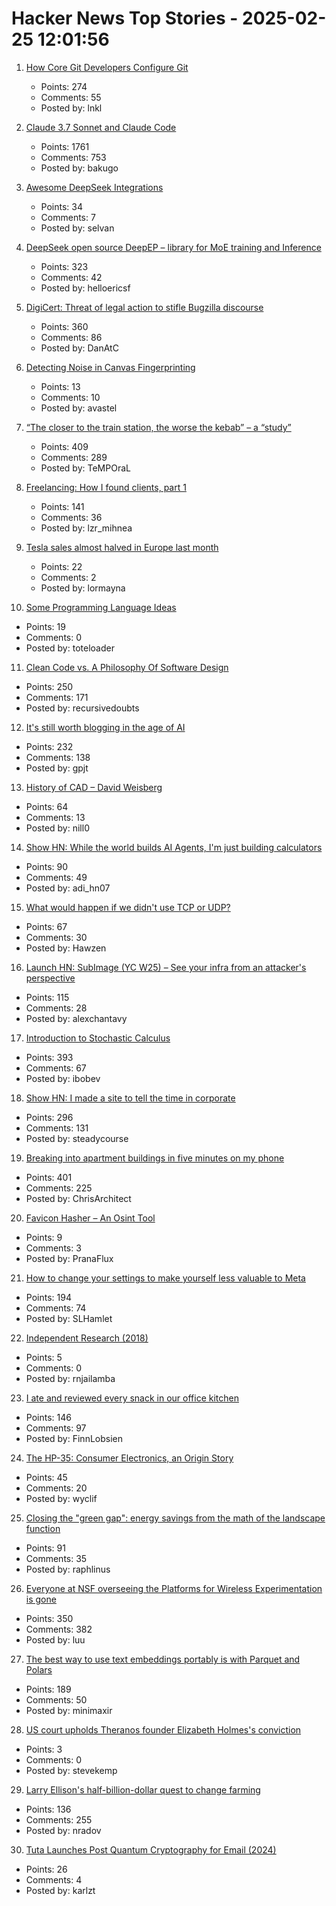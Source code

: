 # Hacker News Top Stories - 2025-02-25 12:01:56

1. [How Core Git Developers Configure Git](https://blog.gitbutler.com/how-git-core-devs-configure-git/)
   - Points: 274
   - Comments: 55
   - Posted by: lnkl

2. [Claude 3.7 Sonnet and Claude Code](https://www.anthropic.com/news/claude-3-7-sonnet)
   - Points: 1761
   - Comments: 753
   - Posted by: bakugo

3. [Awesome DeepSeek Integrations](https://github.com/deepseek-ai/awesome-deepseek-integration)
   - Points: 34
   - Comments: 7
   - Posted by: selvan

4. [DeepSeek open source DeepEP – library for MoE training and Inference](https://github.com/deepseek-ai/DeepEP)
   - Points: 323
   - Comments: 42
   - Posted by: helloericsf

5. [DigiCert: Threat of legal action to stifle Bugzilla discourse](https://bugzilla.mozilla.org/show_bug.cgi?id=1950144)
   - Points: 360
   - Comments: 86
   - Posted by: DanAtC

6. [Detecting Noise in Canvas Fingerprinting](https://blog.castle.io/detecting-noise-in-canvas-fingerprinting/)
   - Points: 13
   - Comments: 10
   - Posted by: avastel

7. [“The closer to the train station, the worse the kebab” – a “study”](https://www.jmspae.se/write-ups/kebabs-train-stations/)
   - Points: 409
   - Comments: 289
   - Posted by: TeMPOraL

8. [Freelancing: How I found clients, part 1](https://crocspace.substack.com/p/freelancing-how-i-got-clients-part)
   - Points: 141
   - Comments: 36
   - Posted by: lzr_mihnea

9. [Tesla sales almost halved in Europe last month](https://www.businessinsider.com/tesla-sales-europe-tumbled-elon-musk-china-evs-2025-2)
   - Points: 22
   - Comments: 2
   - Posted by: lormayna

10. [Some Programming Language Ideas](https://davidbos.me/posts/some_programming_language_ideas/)
   - Points: 19
   - Comments: 0
   - Posted by: toteloader

11. [Clean Code vs. A Philosophy Of Software Design](https://github.com/johnousterhout/aposd-vs-clean-code/blob/main/README.md)
   - Points: 250
   - Comments: 171
   - Posted by: recursivedoubts

12. [It's still worth blogging in the age of AI](https://www.gilesthomas.com/2025/02/blogging-in-the-age-of-ai)
   - Points: 232
   - Comments: 138
   - Posted by: gpjt

13. [History of CAD – David Weisberg](https://www.shapr3d.com/blog/history-of-cad)
   - Points: 64
   - Comments: 13
   - Posted by: nill0

14. [Show HN: While the world builds AI Agents, I'm just building calculators](https://www.calcverse.live)
   - Points: 90
   - Comments: 49
   - Posted by: adi_hn07

15. [What would happen if we didn't use TCP or UDP?](https://github.com/Hawzen/hdp)
   - Points: 67
   - Comments: 30
   - Posted by: Hawzen

16. [Launch HN: SubImage (YC W25) – See your infra from an attacker's perspective](undefined)
   - Points: 115
   - Comments: 28
   - Posted by: alexchantavy

17. [Introduction to Stochastic Calculus](https://jiha-kim.github.io/posts/introduction-to-stochastic-calculus/)
   - Points: 393
   - Comments: 67
   - Posted by: ibobev

18. [Show HN: I made a site to tell the time in corporate](https://corporate.watch)
   - Points: 296
   - Comments: 131
   - Posted by: steadycourse

19. [Breaking into apartment buildings in five minutes on my phone](https://www.ericdaigle.ca/posts/breaking-into-dozens-of-apartments-in-five-minutes/)
   - Points: 401
   - Comments: 225
   - Posted by: ChrisArchitect

20. [Favicon Hasher – An Osint Tool](https://kriztalz.sh/favicon-hash/)
   - Points: 9
   - Comments: 3
   - Posted by: PranaFlux

21. [How to change your settings to make yourself less valuable to Meta](https://johnoliverwantsyourraterotica.com/)
   - Points: 194
   - Comments: 74
   - Posted by: SLHamlet

22. [Independent Research (2018)](https://nadia.xyz/independent-research)
   - Points: 5
   - Comments: 0
   - Posted by: rnjailamba

23. [I ate and reviewed every snack in our office kitchen](https://www.getlago.com/blog/office-snacks)
   - Points: 146
   - Comments: 97
   - Posted by: FinnLobsien

24. [The HP-35: Consumer Electronics, an Origin Story](http://codex99.com/design/the-hp35.html)
   - Points: 45
   - Comments: 20
   - Posted by: wyclif

25. [Closing the "green gap": energy savings from the math of the landscape function](https://terrytao.wordpress.com/2025/02/23/closing-the-green-gap-from-the-mathematics-of-the-landscape-function-to-lower-electricity-costs-for-households/)
   - Points: 91
   - Comments: 35
   - Posted by: raphlinus

26. [Everyone at NSF overseeing the Platforms for Wireless Experimentation is gone](https://discuss.systems/@ricci/114059690609284323)
   - Points: 350
   - Comments: 382
   - Posted by: luu

27. [The best way to use text embeddings portably is with Parquet and Polars](https://minimaxir.com/2025/02/embeddings-parquet/)
   - Points: 189
   - Comments: 50
   - Posted by: minimaxir

28. [US court upholds Theranos founder Elizabeth Holmes's conviction](https://www.theguardian.com/technology/2025/feb/24/elizabeth-holmes-theranos-conviction)
   - Points: 3
   - Comments: 0
   - Posted by: stevekemp

29. [Larry Ellison's half-billion-dollar quest to change farming](https://www.wsj.com/tech/larry-ellison-hawaii-greenhouse-farm-food-2d260e1f)
   - Points: 136
   - Comments: 255
   - Posted by: nradov

30. [Tuta Launches Post Quantum Cryptography for Email (2024)](https://tuta.com/blog/post-quantum-cryptography)
   - Points: 26
   - Comments: 4
   - Posted by: karlzt

